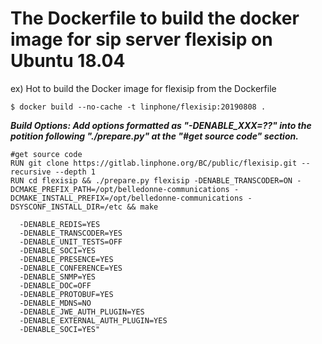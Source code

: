 # The Dockerfile to build the docker image for sip server flexisip on Ubuntu 18.04

ex) Hot to build the Docker image for flexisip from the Dockerfile
```
$ docker build --no-cache -t linphone/flexisip:20190808 .
```

***Build Options: Add options formatted as "-DENABLE_XXX=??" into the potition following "./prepare.py" at the "#get source code" section.***
```
#get source code
RUN git clone https://gitlab.linphone.org/BC/public/flexisip.git --recursive --depth 1
RUN cd flexisip && ./prepare.py flexisip -DENABLE_TRANSCODER=ON -DCMAKE_PREFIX_PATH=/opt/belledonne-communications -DCMAKE_INSTALL_PREFIX=/opt/belledonne-communications -DSYSCONF_INSTALL_DIR=/etc && make
```
```
  -DENABLE_REDIS=YES 
  -DENABLE_TRANSCODER=YES 
  -DENABLE_UNIT_TESTS=OFF 
  -DENABLE_SOCI=YES 
  -DENABLE_PRESENCE=YES 
  -DENABLE_CONFERENCE=YES 
  -DENABLE_SNMP=YES 
  -DENABLE_DOC=OFF 
  -DENABLE_PROTOBUF=YES 
  -DENABLE_MDNS=NO 
  -DENABLE_JWE_AUTH_PLUGIN=YES 
  -DENABLE_EXTERNAL_AUTH_PLUGIN=YES 
  -DENABLE_SOCI=YES"
```
